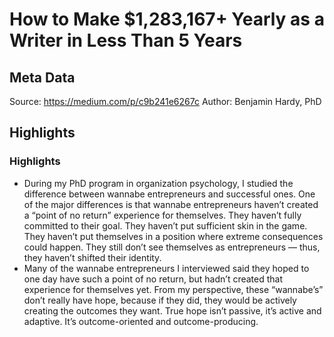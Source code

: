 # How to Make $1,283,167+ Yearly as a Writer in Less Than 5 Years

## Meta Data

Source:  https://medium.com/p/c9b241e6267c 
Author: Benjamin Hardy, PhD

## Highlights

### Highlights

- During my PhD program in organization psychology, I studied the difference between wannabe entrepreneurs and successful ones. One of the major differences is that wannabe entrepreneurs haven’t created a “point of no return” experience for themselves. They haven’t fully committed to their goal. They haven’t put sufficient skin in the game. They haven’t put themselves in a position where extreme consequences could happen. They still don’t see themselves as entrepreneurs — thus, they haven’t shifted their identity.
- Many of the wannabe entrepreneurs I interviewed said they hoped to one day have such a point of no return, but hadn’t created that experience for themselves yet. From my perspective, these “wannabe’s” don’t really have hope, because if they did, they would be actively creating the outcomes they want. True hope isn’t passive, it’s active and adaptive. It’s outcome-oriented and outcome-producing.
